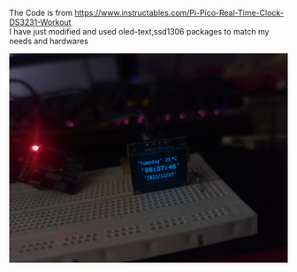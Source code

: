 The Code is from https://www.instructables.com/Pi-Pico-Real-Time-Clock-DS3231-Workout <br />
I have just modified and used oled-text,ssd1306 packages to match my needs and hardwares <br />

![Looks](/images/thing.jpg?raw=true "")
